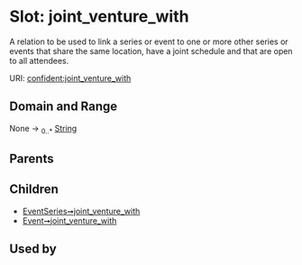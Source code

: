
# Slot: joint_venture_with


A relation to be used to link a series or event to one or more other series or events that share the same location, have a joint schedule and that are open to all attendees.

URI: [confident:joint_venture_with](https://raw.githubusercontent.com/TIBHannover/ConfIDent_schema/main/src/linkml/confident_schema.yaml#joint_venture_with)


## Domain and Range

None &#8594;  <sub>0..\*</sub> [String](types/String.md)

## Parents


## Children

 *  [EventSeries➞joint_venture_with](EventSeries_joint_venture_with.md)
 *  [Event➞joint_venture_with](Event_joint_venture_with.md)

## Used by

